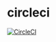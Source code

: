# circleci
[![CircleCI](https://circleci.com/gh/cesarvinici/circleci/tree/master.svg?style=svg)](https://circleci.com/gh/cesarvinici/circleci/tree/master)
